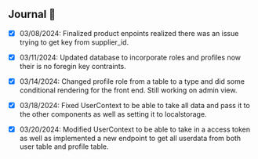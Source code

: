 ## Journal 📕

-   [x] 03/08/2024: Finalized product enpoints realized there was an issue trying to get key from supplier_id.

-   [x] 03/11/2024: Updated database to incorporate roles and profiles now their is no foregin key contraints.

-   [x] 03/14/2024: Changed profile role from a table to a type and did some conditional rendering for the front end. Still working on admin view.

-   [x] 03/18/2024: Fixed UserContext to be able to take all data and pass it to the other components as well as setting it to localstorage.

-   [x] 03/20/2024: Modified UserContext to be able to take in a access token as well as implemented a new endpoint to get all userdata from both user table and profile table.
